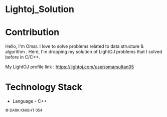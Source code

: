 # Lightoj_Solution
# Contribution
Hello, I'm Omar. I love to solve problems related to data structure & algorithm . 
Here, I'm dropping my solution of LightOJ problems that I solved before in C/C++.

My LightOJ profile link : https://lightoj.com/user/omarsultan05
# Technology Stack
* Language - C++

<small>&copy; DARK KNIGHT 054</small> 
